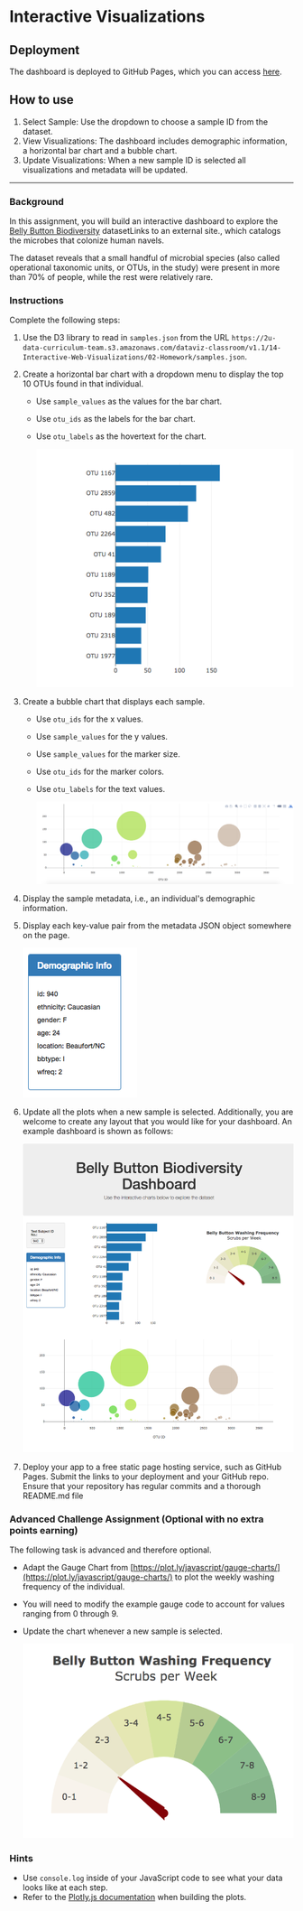 # Interactive Visualizations
## Deployment
The dashboard is deployed to GitHub Pages, which you can access [here](https://jhyooz.github.io/belly-button-challenge/).

## How to use
1. Select Sample: Use the dropdown to choose a sample ID from the dataset. 
2. View Visualizations: The dashboard includes demographic information, a horizontal bar chart and a bubble chart. 
3. Update Visualizations: When a new sample ID is selected all visualizations and metadata will be updated.

---

### **Background**
In this assignment, you will build an interactive dashboard to explore the [Belly Button Biodiversity](http://robdunnlab.com/projects/belly-button-biodiversity/) datasetLinks to an external site., which catalogs the microbes that colonize human navels.

The dataset reveals that a small handful of microbial species (also called operational taxonomic units, or OTUs, in the study) were present in more than 70% of people, while the rest were relatively rare.

### **Instructions**

Complete the following steps:

1.  Use the D3 library to read in `samples.json` from the URL `https://2u-data-curriculum-team.s3.amazonaws.com/dataviz-classroom/v1.1/14-Interactive-Web-Visualizations/02-Homework/samples.json`.
2.  Create a horizontal bar chart with a dropdown menu to display the top 10 OTUs found in that individual.
    *   Use `sample_values` as the values for the bar chart.
    *   Use `otu_ids` as the labels for the bar chart.
    *   Use `otu_labels` as the hovertext for the chart.

        ![Bar Chart](README%20Images/01-bar_chart.jpg)

3.  Create a bubble chart that displays each sample.

    *   Use `otu_ids` for the x values.
    *   Use `sample_values` for the y values.
    *   Use `sample_values` for the marker size.
    *   Use `otu_ids` for the marker colors.
    *   Use `otu_labels` for the text values.

        ![Bubble Chart](README%20Images/02-bubble_chart.jpg)

4.  Display the sample metadata, i.e., an individual's demographic information.
5.  Display each key-value pair from the metadata JSON object somewhere on the page.

    ![key value](README%20Images/03-key_value.jpg)

6.  Update all the plots when a new sample is selected. Additionally, you are welcome to create any layout that you would like for your dashboard. An example dashboard is shown as follows:

    ![dashboard](README%20Images/04-dashboard.jpg)

7.  Deploy your app to a free static page hosting service, such as GitHub Pages. Submit the links to your deployment and your GitHub repo. Ensure that your repository has regular commits and a thorough README.md file

### **Advanced Challenge Assignment (Optional with no extra points earning)**

The following task is advanced and therefore optional.

*   Adapt the Gauge Chart from [https://plot.ly/javascript/gauge-charts/](https://plot.ly/javascript/gauge-charts/) to plot the weekly washing frequency of the individual.
*   You will need to modify the example gauge code to account for values ranging from 0 through 9.
*   Update the chart whenever a new sample is selected.

    ![Weekly Washing Frequency Gauge](README%20Images/05-gauge.jpg)


### **Hints**

*   Use `console.log` inside of your JavaScript code to see what your data looks like at each step.
*   Refer to the [Plotly.js documentation](https://plot.ly/javascript/) when building the plots.
